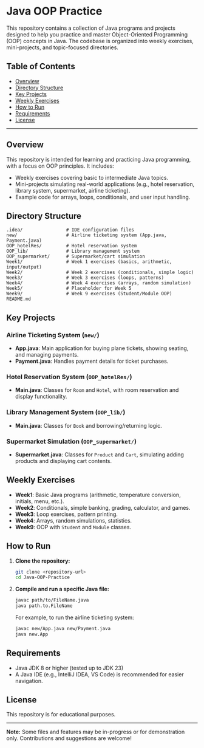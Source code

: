 # Java OOP Practice

This repository contains a collection of Java programs and projects designed to help you practice and master Object-Oriented Programming (OOP) concepts in Java. The codebase is organized into weekly exercises, mini-projects, and topic-focused directories.

## Table of Contents

- [Overview](#overview)
- [Directory Structure](#directory-structure)
- [Key Projects](#key-projects)
- [Weekly Exercises](#weekly-exercises)
- [How to Run](#how-to-run)
- [Requirements](#requirements)
- [License](#license)

---

## Overview

This repository is intended for learning and practicing Java programming, with a focus on OOP principles. It includes:
- Weekly exercises covering basic to intermediate Java topics.
- Mini-projects simulating real-world applications (e.g., hotel reservation, library system, supermarket, airline ticketing).
- Example code for arrays, loops, conditionals, and user input handling.

## Directory Structure

```
.idea/                # IDE configuration files
new/                  # Airline ticketing system (App.java, Payment.java)
OOP_hotelRes/         # Hotel reservation system
OOP_lib/              # Library management system
OOP_supermarket/      # Supermarket/cart simulation
Week1/                # Week 1 exercises (basics, arithmetic, input/output)
Week2/                # Week 2 exercises (conditionals, simple logic)
Week3/                # Week 3 exercises (loops, patterns)
Week4/                # Week 4 exercises (arrays, random simulation)
Week5/                # Placeholder for Week 5
Week9/                # Week 9 exercises (Student/Module OOP)
README.md
```

## Key Projects

### Airline Ticketing System (`new/`)
- **App.java**: Main application for buying plane tickets, showing seating, and managing payments.
- **Payment.java**: Handles payment details for ticket purchases.

### Hotel Reservation System (`OOP_hotelRes/`)
- **Main.java**: Classes for `Room` and `Hotel`, with room reservation and display functionality.

### Library Management System (`OOP_lib/`)
- **Main.java**: Classes for `Book` and borrowing/returning logic.

### Supermarket Simulation (`OOP_supermarket/`)
- **Supermarket.java**: Classes for `Product` and `Cart`, simulating adding products and displaying cart contents.

## Weekly Exercises

- **Week1**: Basic Java programs (arithmetic, temperature conversion, initials, menu, etc.).
- **Week2**: Conditionals, simple banking, grading, calculator, and games.
- **Week3**: Loop exercises, pattern printing.
- **Week4**: Arrays, random simulations, statistics.
- **Week9**: OOP with `Student` and `Module` classes.

## How to Run

1. **Clone the repository:**
   ```sh
   git clone <repository-url>
   cd Java-OOP-Practice
   ```

2. **Compile and run a specific Java file:**
   ```sh
   javac path/to/FileName.java
   java path.to.FileName
   ```
   For example, to run the airline ticketing system:
   ```sh
   javac new/App.java new/Payment.java
   java new.App
   ```

## Requirements

- Java JDK 8 or higher (tested up to JDK 23)
- A Java IDE (e.g., IntelliJ IDEA, VS Code) is recommended for easier navigation.

## License

This repository is for educational purposes.

---

**Note:** Some files and features may be in-progress or for demonstration only. Contributions and suggestions are welcome!
